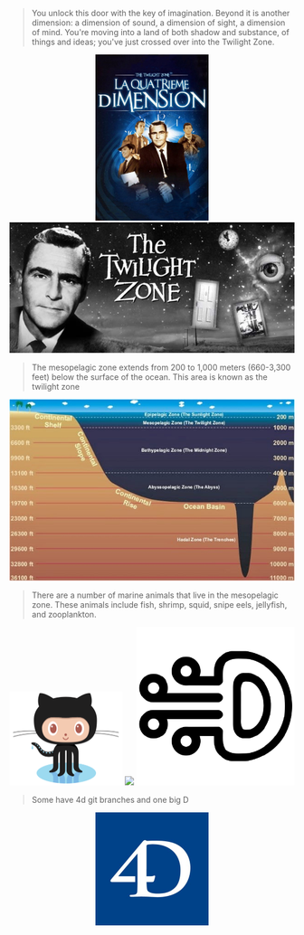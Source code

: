 > You unlock this door with the key of imagination. Beyond it is another dimension: a dimension of sound, a dimension of sight, a dimension of mind. You're moving into a land of both shadow and substance, of things and ideas; you've just crossed over into the Twilight Zone.

<p align="center">
<img src="La_Quatrieme_Dimension.jpg" width="200px" /> <img src="The_Twilight_Zone.jpg" width="640px" />
</p>

> The mesopelagic zone extends from 200 to 1,000 meters (660-3,300 feet) below the surface of the ocean. This area is known as the twilight zone
<p align="center">
<img src="The_Mesopelagic_Zone.jpg"/>
</p>

> There are a number of marine animals that live in the mesopelagic zone. These animals include fish, shrimp, squid, snipe eels, jellyfish, and zooplankton.

<p align="center">
 <img src="Octocat.png" width="200px" /> <img src="https://avatars2.githubusercontent.com/u/59135882?s=460&v=4" width="280px" /> <img src="GithubAvatarRotate.png" width="280px" />
</p>

> Some have 4d git branches and one big D

<p align="center"><img src="4D.jpg" width="200px" /></p>
